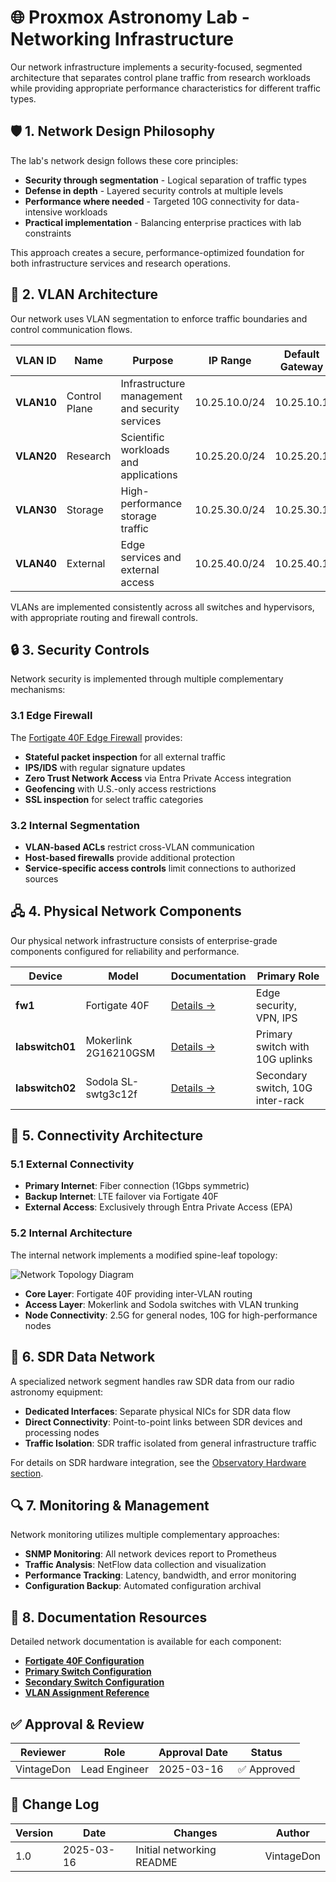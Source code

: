 ﻿<!-- 
---
title: "Proxmox Astronomy Lab - Networking Infrastructure"
description: "Overview of the lab's networking architecture, segmentation strategy, and physical components"
author: "VintageDon"
tags: ["networking", "vlan", "firewall", "routing", "switching"]
category: "Infrastructure"
kb_type: "Reference"
version: "1.0"
status: "Published"
last_updated: "2025-03-16"
---
-->

# 🌐 **Proxmox Astronomy Lab - Networking Infrastructure**

Our network infrastructure implements a security-focused, segmented architecture that separates control plane traffic from research workloads while providing appropriate performance characteristics for different traffic types.

## 🛡️ **1. Network Design Philosophy**

The lab's network design follows these core principles:

- **Security through segmentation** - Logical separation of traffic types
- **Defense in depth** - Layered security controls at multiple levels
- **Performance where needed** - Targeted 10G connectivity for data-intensive workloads
- **Practical implementation** - Balancing enterprise practices with lab constraints

This approach creates a secure, performance-optimized foundation for both infrastructure services and research operations.

## 🔀 **2. VLAN Architecture**

Our network uses VLAN segmentation to enforce traffic boundaries and control communication flows.

| **VLAN ID** | **Name** | **Purpose** | **IP Range** | **Default Gateway** |
|------------|---------|------------|------------|-------------------|
| **VLAN10** | Control Plane | Infrastructure management and security services | 10.25.10.0/24 | 10.25.10.1 |
| **VLAN20** | Research | Scientific workloads and applications | 10.25.20.0/24 | 10.25.20.1 |
| **VLAN30** | Storage | High-performance storage traffic | 10.25.30.0/24 | 10.25.30.1 |
| **VLAN40** | External | Edge services and external access | 10.25.40.0/24 | 10.25.40.1 |

VLANs are implemented consistently across all switches and hypervisors, with appropriate routing and firewall controls.

## 🔒 **3. Security Controls**

Network security is implemented through multiple complementary mechanisms:

### **3.1 Edge Firewall**

The [Fortigate 40F Edge Firewall](fw1-fortigate40f-edge-firewall.md) provides:

- **Stateful packet inspection** for all external traffic
- **IPS/IDS** with regular signature updates
- **Zero Trust Network Access** via Entra Private Access integration
- **Geofencing** with U.S.-only access restrictions
- **SSL inspection** for select traffic categories

### **3.2 Internal Segmentation**

- **VLAN-based ACLs** restrict cross-VLAN communication
- **Host-based firewalls** provide additional protection
- **Service-specific access controls** limit connections to authorized sources

## 🖧 **4. Physical Network Components**

Our physical network infrastructure consists of enterprise-grade components configured for reliability and performance.

| **Device** | **Model** | **Documentation** | **Primary Role** |
|-----------|----------|-------------------|-----------------|
| **fw1** | Fortigate 40F | [Details →](fw1-fortigate40f-edge-firewall.md) | Edge security, VPN, IPS |
| **labswitch01** | Mokerlink 2G16210GSM | [Details →](labswitch01-mokerlink-2g16210gsm.md) | Primary switch with 10G uplinks |
| **labswitch02** | Sodola SL-swtg3c12f | [Details →](labswitch02-sodola-SL-swtg3c12f.md) | Secondary switch, 10G inter-rack |

## 🔄 **5. Connectivity Architecture**

### **5.1 External Connectivity**

- **Primary Internet**: Fiber connection (1Gbps symmetric)
- **Backup Internet**: LTE failover via Fortigate 40F
- **External Access**: Exclusively through Entra Private Access (EPA)

### **5.2 Internal Architecture**

The internal network implements a modified spine-leaf topology:

![Network Topology Diagram](../assets/network-topology.png)

- **Core Layer**: Fortigate 40F providing inter-VLAN routing
- **Access Layer**: Mokerlink and Sodola switches with VLAN trunking
- **Node Connectivity**: 2.5G for general nodes, 10G for high-performance nodes

## 📡 **6. SDR Data Network**

A specialized network segment handles raw SDR data from our radio astronomy equipment:

- **Dedicated Interfaces**: Separate physical NICs for SDR data flow
- **Direct Connectivity**: Point-to-point links between SDR devices and processing nodes
- **Traffic Isolation**: SDR traffic isolated from general infrastructure traffic

For details on SDR hardware integration, see the [Observatory Hardware section](../observatory-hardware/README.md).

## 🔍 **7. Monitoring & Management**

Network monitoring utilizes multiple complementary approaches:

- **SNMP Monitoring**: All network devices report to Prometheus
- **Traffic Analysis**: NetFlow data collection and visualization
- **Performance Tracking**: Latency, bandwidth, and error monitoring
- **Configuration Backup**: Automated configuration archival

## 📝 **8. Documentation Resources**

Detailed network documentation is available for each component:

- [**Fortigate 40F Configuration**](fw1-fortigate40f-edge-firewall.md)
- [**Primary Switch Configuration**](labswitch01-mokerlink-2g16210gsm.md)
- [**Secondary Switch Configuration**](labswitch02-sodola-SL-swtg3c12f.md)
- [**VLAN Assignment Reference**](vlan-assignments.md)

## **✅ Approval & Review**

| **Reviewer** | **Role** | **Approval Date** | **Status** |
|-------------|---------|------------------|------------|
| VintageDon | Lead Engineer | 2025-03-16 | ✅ Approved |

## **📜 Change Log**

| **Version** | **Date** | **Changes** | **Author** |
|------------|---------|-------------|------------|
| 1.0 | 2025-03-16 | Initial networking README | VintageDon |